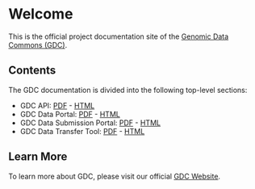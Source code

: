 # Welcome

This is the official project documentation site of the [Genomic Data Commons (GDC)](https://gdc.nci.nih.gov).

## Contents

The GDC documentation is divided into the following top-level sections:

* GDC API: [PDF](API/PDF/API_UG.pdf) - [HTML](API/Users_Guide/Getting_Started.md)
* GDC Data Portal: [PDF](Data_Portal/PDF/Data_Portal_UG.pdf) - [HTML](Data_Portal/Users_Guide/Getting_Started.md)
* GDC Data Submission Portal: [PDF](Data_Submission_Portal/PDF/Data_Submission_Portal_UG.pdf) - [HTML](Data_Submission_Portal/Users_Guide/Getting_Started.md)
* GDC Data Transfer Tool: [PDF](Data_Transfer_Tool/PDF/Data_Transfer_Tool_UG.pdf) - [HTML](Data_Transfer_Tool/Users_Guide/Getting_Started.md)

## Learn More

To learn more about GDC, please visit our official [GDC Website](https://gdc.nci.nih.gov).

